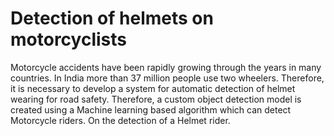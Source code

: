 # Detection of helmets on motorcyclists
Motorcycle accidents have been rapidly growing through the years in many countries. In India more than 37 million people use two wheelers. Therefore, it is necessary to develop a system for automatic detection of helmet wearing for road safety. Therefore, a custom object detection model is created using a Machine learning based algorithm which can detect Motorcycle riders. On the detection of a Helmet rider.
